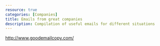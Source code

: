 ```yaml
---
resource: true
categories: [Companies]
title: Emails from great companies
description: Compilation of useful emails for different situations
---
```


http://www.goodemailcopy.com/
